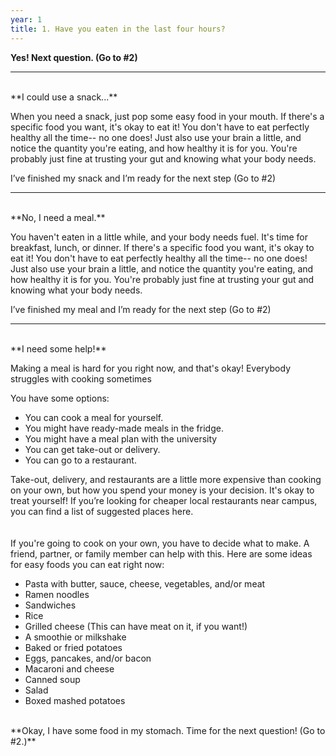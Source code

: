 ```yaml
---
year: 1
title: 1. Have you eaten in the last four hours?
---
```


**Yes! Next question. (Go to #2)**

***
<br>
**I could use a snack...**

When you need a snack, just pop some easy food in your mouth. If there's a specific food you want, it's okay to eat it! You don't have to eat perfectly healthy all the time-- no one does! Just also use your brain a little, and notice the quantity you're eating, and how healthy it is for you. You're probably just fine at trusting your gut and knowing what your body needs.

I’ve finished my snack and I’m ready for the next step (Go to #2)

* * *
<br>
**No, I need a meal.**

You haven't eaten in a little while, and your body needs fuel. It's time for breakfast, lunch, or dinner.
If there's a specific food you want, it's okay to eat it! You don't have to eat perfectly healthy all the time-- no one does! Just also use your brain a little, and notice the quantity you're eating, and how healthy it is for you. You're probably just fine at trusting your gut and knowing what your body needs.

I’ve finished my meal and I’m ready for the next step (Go to #2)

* * *
<br>
**I need some help!**

Making a meal is hard for you right now, and that's okay! Everybody struggles with cooking sometimes

You have some options:
 -   You can cook a meal for yourself.
 -   You might have ready-made meals in the fridge.
 -   You might have a meal plan with the university
 -   You can get take-out or delivery.
 -   You can go to a restaurant.

Take-out, delivery, and restaurants are a little more expensive than cooking on your own, but how you spend your money is your decision. It's okay to treat yourself! If you’re looking for cheaper local restaurants near campus, you can find a list of suggested places here.
<br><br><br>
If you're going to cook on your own, you have to decide what to make. A friend, partner, or family member can help with this. Here are some ideas for easy foods you can eat right now:
 -   Pasta with butter, sauce, cheese, vegetables, and/or meat
 -   Ramen noodles
 -   Sandwiches
 -   Rice
 -   Grilled cheese (This can have meat on it, if you want!)
 -   A smoothie or milkshake
 -   Baked or fried potatoes
 -   Eggs, pancakes, and/or bacon
 -   Macaroni and cheese
 -   Canned soup
 -   Salad
 -   Boxed mashed potatoes

<br>
**Okay, I have some food in my stomach. Time for the next question! (Go to #2.)**
